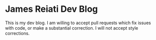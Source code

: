 # James Reiati Dev Blog #

This is my dev blog. I am willing to accept pull requests which fix issues with code, or make a substantial correction. I will not accept style corrections.
